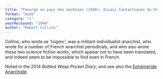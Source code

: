 ```yaml
---
title: "Panurge au pays des machines (1940); Essais fantastiques du Dr Rob (1966)"
format: "book"
category: "c"
yearReleased: "1940"
author: "Robert Collino"
---
```


Collino, who wrote as 'Ixigrec', was a militant individualist anarchist, who wrote for a number of French anarchist periodicals, and who also wrote these two science fiction works, which appear not to have been translated, and indeed seem to be impossible to find even in French.

Noted in the 2014 _Bottled Wasp Pocket Diary_; and see also the [Ephéméride Anarchiste](https://www.ephemanar.net/mai03.html).
